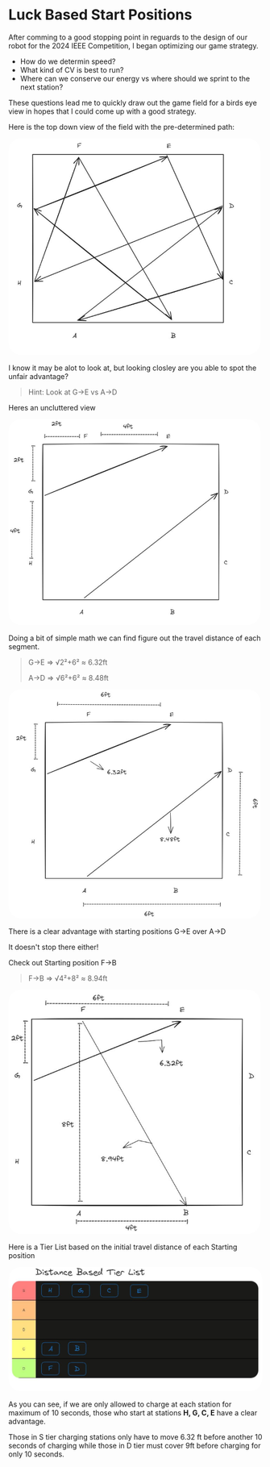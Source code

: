 # Luck Based Start Positions

After comming to a good stopping point in reguards to the design of our robot for the 2024 IEEE Competition, I began optimizing our game strategy.

* How do we determin speed?
* What kind of CV is best to run?
* Where can we conserve our energy vs where should we sprint to the next station?

These questions lead me to quickly draw out the game field for a birds eye view in hopes that I could come up with a good strategy.

Here is the top down view of the field with the pre-determined path:

<img src="../../Images/IEEEField.JPG" alt="drawing" width="500" style="border-radius: 25px"/>


I know it may be alot to look at, but looking closley are you able to spot the unfair advantage?

> Hint: Look at G->E vs A->D

Heres an uncluttered view

<img src="../../Images/GtoEvsAtoD.JPG" alt="drawing" width="500" style="border-radius: 25px"/>


Doing a bit of simple math we can find figure out the travel distance of each segment.

>G->E => √2²+6² ≈ 6.32ft
>
>A->D => √6²+6² ≈ 8.48ft

<img src="../../Images/Diagnals.JPG" alt="drawing" width="500" style="border-radius: 25px"/>


There is a clear advantage with starting positions G->E over A->D


It doesn't stop there either!

Check out Starting position F->B 

>F->B => √4²+8² ≈ 8.94ft

<img src="../../Images/FtoB.JPG" alt="drawing" style="border-radius: 25px" width="500"/>

Here is a Tier List based on the initial travel distance of each Starting position

<img src="../../Images/DistancTierList.JPG" style="border-radius: 25px" alt="drawing" width="800"/>

As you can see, if we are only allowed to charge at each station for maximum of 10 seconds, those who start at stations <strong>H, G, C, E</strong> have a clear advantage. 

Those in S tier charging stations only have to move 6.32 ft before another 10 seconds of charging while those in D tier must cover 9ft before charging for only 10 seconds.